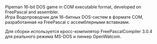 Pipeman 16-bit DOS game in COM executable format, developed on FreePascal and assembler.\
Игра Водопроводчик для 16-битных DOS-систем в формате COM, разработанная на FreePascal с ассемблерными вставками.

Для сборки используется кросс-компилятор FreePascalCompiler 3.0.4 для реального режима
MS-DOS и линкер OpenWatcom.
